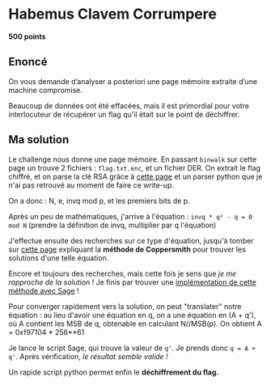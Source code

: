 # Habemus Clavem Corrumpere

**500 points**

## Enoncé

On vous demande d’analyser a posteriori une page mémoire extraite d’une machine compromise.

Beaucoup de données ont été effacées, mais il est primordial pour votre interlocuteur de récupérer un flag qu'il était sur le point de déchiffrer.

## Ma solution

Le challenge nous donne une page mémoire. En passant `binwalk` sur cette page un trouve 2 fichiers : `flag.txt.enc`, et un fichier DER.
On extrait le flag chiffré, et on parse la clé RSA grâce à [cette page](https://tls.mbed.org/kb/cryptography/asn1-key-structures-in-der-and-pem) et un parser python que je n'ai pas retrouvé au moment de faire ce write-up.

On a donc : N, e, invq mod p, et les premiers bits de p.

Après un peu de mathématiques, j'arrive à l'équation : `invq * q² - q = 0 mod N` (prendre la définition de invq, multiplier par q l'équation)

J'effectue ensuite des recherches sur ce type d'équation, jusqu'à tomber sur [cette page](https://en.wikipedia.org/wiki/Coppersmith_method) expliquant la **méthode de Coppersmith** pour trouver les solutions d'une telle équation.

Encore et toujours des recherches, mais cette fois je sens que *je me rapproche de la solution !* Je finis par trouver une [implémentation de cette méthode avec Sage](https://github.com/mimoo/RSA-and-LLL-attacks/blob/master/coppersmith.sage) !

Pour converger rapidement vers la solution, on peut "translater" notre équation : au lieu d'avoir une équation en q, on a une équation en (A + q'), où A contient les MSB de q, obtenable en calculant N//MSB(p). On obtient A = 0xf97104 * 256**61

Je lance le script Sage, qui trouve la valeur de `q'`. Je prends donc `q = A + q'`. Après vérification, *le résultat semble valide !*

Un rapide script python permet enfin le **déchiffrement du flag.**
